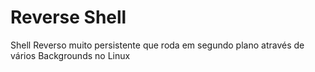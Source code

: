# Reverse Shell
Shell Reverso muito persistente que roda em segundo plano através de vários Backgrounds no Linux
